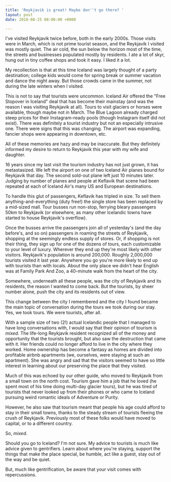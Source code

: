 ```yaml
---
title: 'Reykjavik is great! Maybe don''t go there? '
layout: post
date: 2018-08-25 00:00:00 +0000

---
```

I've visited Reykjavik twice before, both in the early 2000s. Those visits were in March, which is not prime tourist season, and the Reykjavik I visited was mostly quiet. The air cold, the sun below the horizon most of the time, the streets and businesses populated mostly by residents. I ate a lot of skyr, hung out in tiny coffee shops and took it easy. I liked it a lot.

My recollection is that at this time Iceland was largely thought of a party destination; college kids would come for spring break or summer vacation and dance the night away. But those crowds came in the summer, not during the late winters when I visited.

This is not to say that tourists were uncommon. Iceland Air offered the "Free Stopover in Iceland" deal that has become their mainstay (and was the reason I was visiting Reykjavik at all). Tours to visit glaciers or horses were available, though maybe not in March. The Blue Lagoon already charged steep prices for their Instagram-ready pools (though Instagram itself did not exist). There was definitely a tourist industry but not an especially intrusive one. There were signs that this was changing. The airport was expanding, fancier shops were appearing in downtown, etc.

All of these memories are hazy and may be inaccurate. But they definitely informed my desire to return to Reykjavik this year with my wife and daughter.

16 years since my last visit the tourism industry has not just grown, it has metastasized. We left the airport on one of two Iceland Air planes bound for Reykjavik that day. The second sold-out plane left just 10 minutes later. Judging by number of planes and people at Keflavik that scene had been repeated at each of Iceland Air's many US and European destinations.

To handle this glut of passengers, Keflavik has tripled in size. To sell them anything-and-everything (duty free!) the single store has been replaced by a mid-sized mall. Tour busses run non-stop, ferrying bleary passengers 50km to Reykjavik (or elsewhere, as many other Icelandic towns have started to house Reykjavik's overflow).

Once the busses arrive the passengers join all of yesterday's (and the day before's, and so on) passengers in roaming the streets of Reykjavik, shopping at the seemingly endless supply of stores. Or, if shopping is not their thing, they sign up for one of the dozens of tours, each customizable to your level of luxury. Wherever they end up they're most likely with other visitors. Reykjavik's population is around 200,000. Roughly 2,000,000 tourists visited it last year. Anywhere you go you're more likely to end up with tourists than with locals. About the only place we didn't hear English was at Family Park And Zoo, a 40-minute walk from the heart of the city.

Somewhere, underneath all these people, was the city of Reykjavik and its residents, the reason I wanted to come back. But the tourists, by sheer number alone, push the city and its residents out of view.

This change between the city I remembered and the city I found became the main topic of conversation during the tours we took during our stay. Yes, we took tours. We were tourists, after all.

With a sample size of two (2!) actual Icelandic people that I managed to have long conversations with, I would say that their opinion of tourism is _mixed_. The life-long Reykjavik resident recognized all of the money and opportunity that the tourists brought, but also saw the destruction that came with it. Her friends could no longer afford to live in the city where they worked. Home ownership has become a fantasy as homes are divided into profitable airbnb apartments (we, ourselves, were staying at such an apartment). She was angry and sad that the visitors seemed to have so little interest in learning about our preserving the place that they visited.

Much of this was echoed by our other guide, who moved to Reykjavik from a small town on the north cost. Tourism gave him a job that he loved (he spent most of his time doing multi-day glacier tours), but he was tired of tourists that never looked up from their phones or who came to Iceland pursuing weird romantic ideals of Adventure or Purity.

However, he also saw that tourism meant that people his age could afford to stay in their small towns, thanks to the steady stream of tourists fleeing the crush of Reykjavik. Previously most of these folks would have moved to capital, or to a different country.

So, _mixed_.

Should you go to Iceland? I'm not sure. My advice to tourists is much like advice given to gentrifiers. Learn about where you're staying, support the things that make the place special, be humble, act like a guest, stay out of the way and be quiet.

But, much like gentrification, be aware that your visit comes with repercussions.